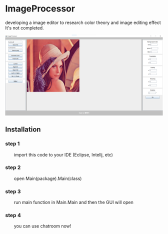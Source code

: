 # ImageProcessor
developing a image editor to research color theory and image editing effect  
It's not completed.  
  
![image](https://github.com/SNinjo/ImageProcessor/blob/main/img/github/screenshot.png)

## Installation

### step 1
&emsp;&emsp;import this code to your IDE (Eclipse, Intellj, etc)

### step 2
&emsp;&emsp;open Main(package).Main(class)

### step 3
&emsp;&emsp;run main function in Main.Main and then the GUI will open

### step 4
&emsp;&emsp;you can use chatroom now!
